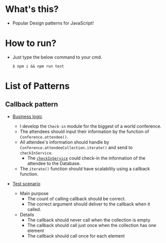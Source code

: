 # What's this?

- Popular Design patterns for JavaScript!

# How to run?

- Just type the below command to your cmd.

  ```
  $ npm i && npm run test
  ```

# List of Patterns

## Callback pattern

- [Business logic](./patterns/callback/index.js#L37)
  - I develop the `Check-in` module for the biggest of a world conference.
  - The attendees should input their information by the function of `Conference.attendee()`.
  - All attendee's information should handle by `Conference.attendeeCollection.iterate()` and send to `checkInService`.
    - The [`checkInService`](./patterns/callback/index.js#L51) could check-in the information of the attendee to the Database.
  - The `iterate()` function should have scalability using a callback function.

- [Test scenario](./patterns/callback/index.spec.js#L16)
  - Main purpose
    - The count of calling callback should be correct.
    - The correct argument should deliver to the callback when it called.
  - Details
    - The callback should never call when the collection is empty
    - The callback should call just once when the collection has one element
    - The callback should call once for each element